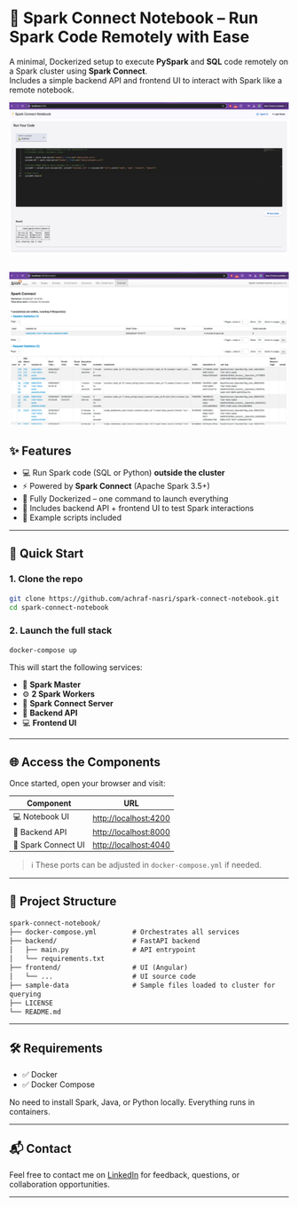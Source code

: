 # 🔌 Spark Connect Notebook – Run Spark Code Remotely with Ease

A minimal, Dockerized setup to execute **PySpark** and **SQL** code remotely on a Spark cluster using **Spark Connect**.  
Includes a simple backend API and frontend UI to interact with Spark like a remote notebook.

![UI Screenshot](./notebook-ui-screenshot.png)

![SPARK CONNECT UI Screenshot](./spark-connect-ui-screenshot.png)
---

## ✨ Features

- 💻 Run Spark code (SQL or Python) **outside the cluster**
- ⚡ Powered by **Spark Connect** (Apache Spark 3.5+)  
- 🐳 Fully Dockerized – one command to launch everything  
- 🧪 Includes backend API + frontend UI to test Spark interactions  
- 📁 Example scripts included  

---

## 🚀 Quick Start

### 1. Clone the repo

```bash
git clone https://github.com/achraf-nasri/spark-connect-notebook.git
cd spark-connect-notebook
```

### 2. Launch the full stack

```bash
docker-compose up
```

This will start the following services:
- 🧠 **Spark Master**
- ⚙️ **2 Spark Workers**
- 🔗 **Spark Connect Server**
- 🧪 **Backend API**
- 💻 **Frontend UI**

---

## 🌐 Access the Components

Once started, open your browser and visit:

| Component         | URL                        |
|------------------|----------------------------|
| 💻  Notebook UI         | [http://localhost:4200](http://localhost:4200) |
| 🧪 Backend API                       | [http://localhost:8000](http://localhost:8000/docs) |
| 🔗 Spark Connect UI | [http://localhost:4040](http://localhost:4040) |

> ℹ️ These ports can be adjusted in `docker-compose.yml` if needed.

---

## 📂 Project Structure

```
spark-connect-notebook/
├── docker-compose.yml         # Orchestrates all services
├── backend/                   # FastAPI backend
│   ├── main.py                # API entrypoint
│   └── requirements.txt
├── frontend/                  # UI (Angular)
│   └── ...                    # UI source code
├── sample-data                # Sample files loaded to cluster for querying
├── LICENSE
└── README.md
```


---

## 🛠 Requirements

- ✅ Docker
- ✅ Docker Compose

No need to install Spark, Java, or Python locally. Everything runs in containers.

---

## 📬 Contact

Feel free to contact me on [LinkedIn](https://linkedin.com/in/nasriachraf) for feedback, questions, or collaboration opportunities.

---

